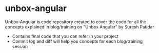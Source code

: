 # unbox-angular

Unbox-Angular is code repository created to cover the code for all the concepts explained in blog/training on "Unbox Angular" by Suresh Patidar

  - Contains final code that you can refer in your project
  - Commit log and diff will help you concepts for each blog/training session
